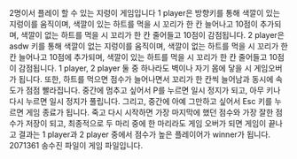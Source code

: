2명이서 플레이 할 수 있는 지렁이 게임입니다 
1 player은 방향키를 통해 색깔이 있는 지렁이를 움직이며, 색깔이 있는 하트를 먹을 시 꼬리가 한 칸 늘어나고 10점이 추가되며, 색깔이 없는 하트를 먹을 시 꼬리가 한 칸 줄어들고 10점이 감점됩니다.
2 player은 asdw 키를 통해 색깔이 없는 지렁이를 움직이며, 색깔이 없는 하트를 먹을 시 꼬리가 한 칸 늘어나고 10점에 추가되며, 색깔이 있는 하트를 먹을 시 꼬리가 한 칸 줄어들고 10점이 감점됩니다.
1 player, 2 player 둘 중 하나라도 벽이나 자기 몸에 닿을 시 게임오버가 됩니다.
또한, 하트를 먹으면 점수가 늘어나면서 꼬리가 한 칸씩 늘어남과 동시에 속도가 점점 빨라집니다.
중간에 멈추고 싶어서 P를 누르면 일시 정지가 되고, 아무 키나 다시 누르면 일시 정지가 풀립니다. 그리고, 중간에 아예 그만하고 싶어서 Esc 키를 누르면 게임 종료가 됩니다. 
죽고 다시 시작하면 가장 마지막에 했던 점수와 가장 잘한 점수가 저장이 되고, 최종적으로 두 마리 중에 한 마리라도 게임 오버가 되면 게임이 끝나고 결과는 1 player과 2 player 중에서 점수가 높은 플레이어가 winner가 됩니다.
2071361 송수진 파일이 게임 파일입니다.
